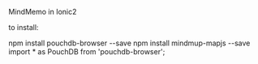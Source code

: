 MindMemo in Ionic2

to install: 

npm install pouchdb-browser --save
npm install mindmup-mapjs --save
import * as PouchDB from 'pouchdb-browser';
